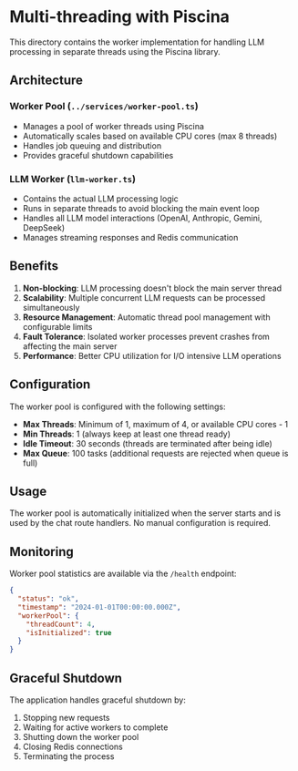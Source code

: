 # Multi-threading with Piscina

This directory contains the worker implementation for handling LLM processing in separate threads using the Piscina library.

## Architecture

### Worker Pool (`../services/worker-pool.ts`)

- Manages a pool of worker threads using Piscina
- Automatically scales based on available CPU cores (max 8 threads)
- Handles job queuing and distribution
- Provides graceful shutdown capabilities

### LLM Worker (`llm-worker.ts`)

- Contains the actual LLM processing logic
- Runs in separate threads to avoid blocking the main event loop
- Handles all LLM model interactions (OpenAI, Anthropic, Gemini, DeepSeek)
- Manages streaming responses and Redis communication

## Benefits

1. **Non-blocking**: LLM processing doesn't block the main server thread
2. **Scalability**: Multiple concurrent LLM requests can be processed simultaneously
3. **Resource Management**: Automatic thread pool management with configurable limits
4. **Fault Tolerance**: Isolated worker processes prevent crashes from affecting the main server
5. **Performance**: Better CPU utilization for I/O intensive LLM operations

## Configuration

The worker pool is configured with the following settings:

- **Max Threads**: Minimum of 1, maximum of 4, or available CPU cores - 1
- **Min Threads**: 1 (always keep at least one thread ready)
- **Idle Timeout**: 30 seconds (threads are terminated after being idle)
- **Max Queue**: 100 tasks (additional requests are rejected when queue is full)

## Usage

The worker pool is automatically initialized when the server starts and is used by the chat route handlers. No manual configuration is required.

## Monitoring

Worker pool statistics are available via the `/health` endpoint:

```json
{
  "status": "ok",
  "timestamp": "2024-01-01T00:00:00.000Z",
  "workerPool": {
    "threadCount": 4,
    "isInitialized": true
  }
}
```

## Graceful Shutdown

The application handles graceful shutdown by:

1. Stopping new requests
2. Waiting for active workers to complete
3. Shutting down the worker pool
4. Closing Redis connections
5. Terminating the process

